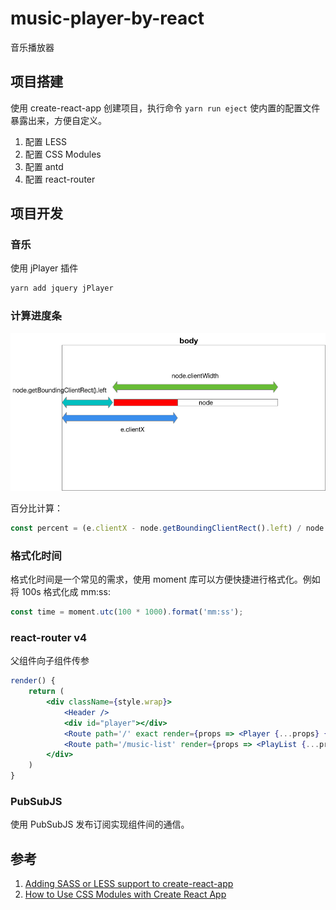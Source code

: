 # music-player-by-react
音乐播放器

## 项目搭建

使用 create-react-app 创建项目，执行命令 `yarn run eject` 使内置的配置文件暴露出来，方便自定义。

1. 配置 LESS
2. 配置 CSS Modules
3. 配置 antd
4. 配置 react-router

## 项目开发

### 音乐

使用 jPlayer 插件

```bash
yarn add jquery jPlayer
```

### 计算进度条

![进度条](./images/progress.png)

百分比计算：

```js
const percent = (e.clientX - node.getBoundingClientRect().left) / node.clientWidth;
```

### 格式化时间

格式化时间是一个常见的需求，使用 moment 库可以方便快捷进行格式化。例如将 100s 格式化成 mm:ss:

```js
const time = moment.utc(100 * 1000).format('mm:ss');
```

### react-router v4

父组件向子组件传参

```jsx
render() {
    return (
        <div className={style.wrap}>
            <Header />
            <div id="player"></div>
            <Route path='/' exact render={props => <Player {...props} {...this.state} />} />
            <Route path='/music-list' render={props => <PlayList {...props} {...this.state} />} />
        </div>
    )
}
```

### PubSubJS

使用 PubSubJS 发布订阅实现组件间的通信。


## 参考

1. [Adding SASS or LESS support to create-react-app](https://medium.com/nulogy/how-to-use-css-modules-with-create-react-app-9e44bec2b5c2)
2. [How to Use CSS Modules with Create React App](https://medium.com/nulogy/how-to-use-css-modules-with-create-react-app-9e44bec2b5c2)